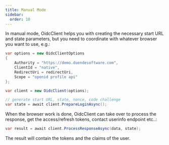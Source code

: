 ```yaml
---
title: Manual Mode
sidebar:
  order: 10
---
```



In manual mode, OidcClient helps you with creating the necessary start
URL and state parameters, but you need to coordinate with whatever
browser you want to use, e.g.:

```csharp
var options = new OidcClientOptions
{
    Authority = "https://demo.duendesoftware.com",
    ClientId = "native",
    RedirectUri = redirectUri,
    Scope = "openid profile api"
};

var client = new OidcClient(options);

// generate start URL, state, nonce, code challenge
var state = await client.PrepareLoginAsync();
```

When the browser work is done, OidcClient can take over to process the
response, get the access/refresh tokens, contact userinfo endpoint
etc..:

```csharp
var result = await client.ProcessResponseAsync(data, state);
```

The result will contain the tokens and the claims of the user.

